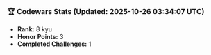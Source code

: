### 🏆 Codewars Stats (Updated: 2025-10-26 03:34:07 UTC)

- **Rank:** 8 kyu
- **Honor Points:** 3
- **Completed Challenges:** 1
